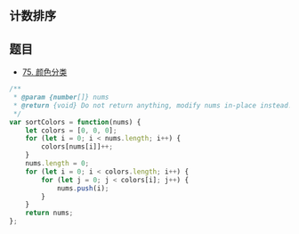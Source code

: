 ## 计数排序

## 题目

-   [75. 颜色分类](https://leetcode-cn.com/problems/sort-colors/)

```js
/**
 * @param {number[]} nums
 * @return {void} Do not return anything, modify nums in-place instead.
 */
var sortColors = function(nums) {
    let colors = [0, 0, 0];
    for (let i = 0; i < nums.length; i++) {
        colors[nums[i]]++;
    }
    nums.length = 0;
    for (let i = 0; i < colors.length; i++) {
        for (let j = 0; j < colors[i]; j++) {
            nums.push(i);
        }
    }
    return nums;
};
```
